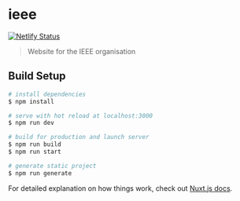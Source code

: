 # ieee
[![Netlify Status](https://api.netlify.com/api/v1/badges/a1bb8c64-efaa-4ac3-94b5-bec42f76cfc7/deploy-status)](https://app.netlify.com/sites/ieee-amu/deploys)

> Website for the IEEE organisation

## Build Setup

``` bash
# install dependencies
$ npm install

# serve with hot reload at localhost:3000
$ npm run dev

# build for production and launch server
$ npm run build
$ npm run start

# generate static project
$ npm run generate
```

For detailed explanation on how things work, check out [Nuxt.js docs](https://nuxtjs.org).
